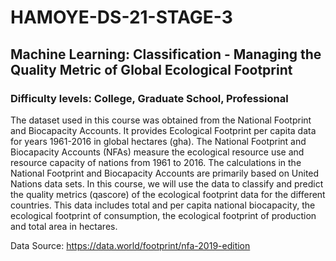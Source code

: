 # HAMOYE-DS-21-STAGE-3

## Machine Learning: Classification - Managing the Quality Metric of Global Ecological Footprint 
### Difficulty levels: College, Graduate School, Professional 

The dataset used in this course was obtained from the National Footprint and Biocapacity Accounts. It provides Ecological Footprint per capita data for years 1961-2016 in global hectares (gha). The National Footprint and Biocapacity Accounts (NFAs) measure the ecological resource use and resource capacity of nations from 1961 to 2016. The calculations in the National Footprint and Biocapacity Accounts are primarily based on United Nations data sets.  In this course, we will use the data to classify and predict the quality metrics (qascore) of the ecological footprint data for the different countries. This data includes total and per capita national biocapacity, the ecological footprint of consumption, the ecological footprint of production and total area in hectares.  

Data Source: https://data.world/footprint/nfa-2019-edition

